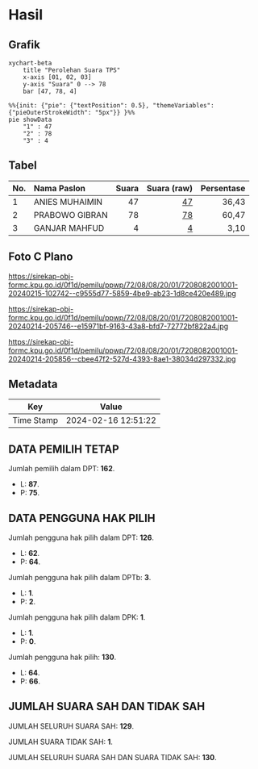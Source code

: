 # Hasil

## Grafik

```mermaid
xychart-beta
    title "Perolehan Suara TPS"
    x-axis [01, 02, 03]
    y-axis "Suara" 0 --> 78
    bar [47, 78, 4]
```

```mermaid
%%{init: {"pie": {"textPosition": 0.5}, "themeVariables": {"pieOuterStrokeWidth": "5px"}} }%%
pie showData
    "1" : 47
    "2" : 78
    "3" : 4
```

## Tabel

| No. | Nama Paslon    | Suara | Suara (raw) | Persentase |
|:--- |:-------------- | -----:| -----------:| ----------:|
| 1   | ANIES MUHAIMIN | 47    | [47][p-1]   | 36,43      |
| 2   | PRABOWO GIBRAN | 78    | [78][p-2]   | 60,47      |
| 3   | GANJAR MAHFUD  | 4     | [4][p-3]    | 3,10       |


[p-1]: https://github.com/gigit-pemilu/pemilu-2024-72-sulawesi-tengah/blob/main/pilpres/hitung-suara/sub/72-sulawesi-tengah/sub/08-parigi-moutong/sub/08-kasimbar/sub/2001-kasimbar/sub/001-tps/sub/paslon-1.txt
[p-2]: https://github.com/gigit-pemilu/pemilu-2024-72-sulawesi-tengah/blob/main/pilpres/hitung-suara/sub/72-sulawesi-tengah/sub/08-parigi-moutong/sub/08-kasimbar/sub/2001-kasimbar/sub/001-tps/sub/paslon-2.txt
[p-3]: https://github.com/gigit-pemilu/pemilu-2024-72-sulawesi-tengah/blob/main/pilpres/hitung-suara/sub/72-sulawesi-tengah/sub/08-parigi-moutong/sub/08-kasimbar/sub/2001-kasimbar/sub/001-tps/sub/paslon-3.txt

## Foto C Plano

https://sirekap-obj-formc.kpu.go.id/0f1d/pemilu/ppwp/72/08/08/20/01/7208082001001-20240215-102742--c9555d77-5859-4be9-ab23-1d8ce420e489.jpg

https://sirekap-obj-formc.kpu.go.id/0f1d/pemilu/ppwp/72/08/08/20/01/7208082001001-20240214-205746--e15971bf-9163-43a8-bfd7-72772bf822a4.jpg

https://sirekap-obj-formc.kpu.go.id/0f1d/pemilu/ppwp/72/08/08/20/01/7208082001001-20240214-205856--cbee47f2-527d-4393-8ae1-38034d297332.jpg


## Metadata

| Key        | Value               |
| ---------- | ------------------- |
| Time Stamp | 2024-02-16 12:51:22 |


## DATA PEMILIH TETAP

Jumlah pemilih dalam DPT: **162**.
 * L: **87**.
 * P: **75**.

## DATA PENGGUNA HAK PILIH

Jumlah pengguna hak pilih dalam DPT: **126**.
 * L: **62**.
 * P: **64**.

Jumlah pengguna hak pilih dalam DPTb: **3**.
 * L: **1**.
 * P: **2**.

Jumlah pengguna hak pilih dalam DPK: **1**.
 * L: **1**.
 * P: **0**.

Jumlah pengguna hak pilih: **130**.
 * L: **64**.
 * P: **66**.

## JUMLAH SUARA SAH DAN TIDAK SAH

JUMLAH SELURUH SUARA SAH: **129**.

JUMLAH SUARA TIDAK SAH: **1**.

JUMLAH SELURUH SUARA SAH DAN SUARA TIDAK SAH: **130**.


